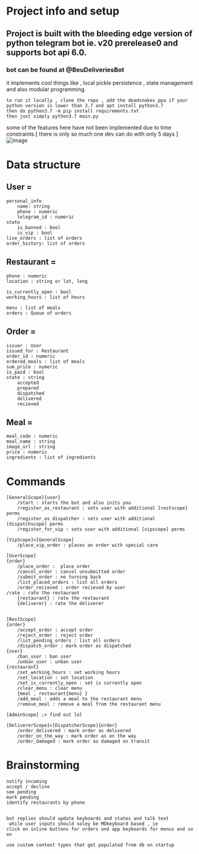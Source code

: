# Project info and setup 

 ##   Project is built with the bleeding edge version of python telegram bot ie. v20 prerelease0 and supports bot api 6.0. 
 
 ### bot can be found at @BeuDeliveriesBot
 it implements cool things like , local pickle persistence , state management and also modular programming.

    to run it locally , clone the repo , add the deadsnakes ppa if your python version is lower than 3.7 and apt install python3.7
    then do python3.7 -m pip install requirements.txt 
    then just simply python3.7 main.py


some of the features here have not been implemented due to time constraints.[ there is only so much one dev can do with only 5 days ]
   ![image](https://user-images.githubusercontent.com/53259730/173704397-441a3d05-055e-4f4b-84f1-74c3a4d08fd6.png)
 


# Data structure 

## User =
    personal_info 
        name: string
        phone : numeric
        telegram_id : numeric
    state 
        is_banned : bool
        is_vip : bool 
    live_orders : list of orders
    order_history: list of orders

## Restaurant =

    phone : numeric
    location : string or lat, long

    is_currently_open : bool 
    working_hours : list of hours

    menu : list of meals
    orders : Queue of orders


## Order =

    issuer : User
    issued_for : Restaurant
    order_id : numeric
    ordered_meals : list of meals
    sum_price : numeric
    is_paid : bool
    state : string
        accepted
        prepared 
        dispatched
        delivered
        recieved 

## Meal =

    meal_code : numeric
    meal_name : string
    image_url : string
    price : numeric
    ingredients : list of ingredients

# Commands 
    
    [GeneralScope]{user}
        /start : starts the bot and also inits you 
        /register_as_restaurant : sets user with additional [restscope] perms
        /register_as_dispatcher : sets user with additional [dispatchscope] perms
        /register_for_vip : sets user with additional [vipscope] perms

    [VipScope]<[GeneralScope]
        /place_vip_order : places an order with special care

    [UserScope]
    {order}
        /place_order :  place order 
        /cancel_order : cancel unsubmitted order 
        /submit_order : no turning back 
        /list_placed_orders : list all orders 
        /order_recieved : order recieved by user 
    /rate : rate the restaurant
        {restaurant} : rate the restaurant
        {deliverer} : rate the deliverer


    [RestScope]
    {order}
        /accept_order : accept order 
        /reject_order : reject order 
        /list_pending_orders : list all orders 
        /dispatch_order : mark order as dispatched 
    {user}
        /ban_user : ban user
        /unban_user : unban user
    {restaurant}
        /set_working_hours : set working hours
        /set_location : set location
        /set_is_currently_open : set is currently open
        /clear_menu : clear menu
        {meal , restaurant{menu} }
        /add_meal : adds a meal to the restaurant menu 
        /remove_meal : remove a meal from the restaurant menu 

    [AdminScope] ;> find out lol 

    [DelivererScope]<[DispatcherScope]{order}
        /order_delivered : mark order as delivered
        /order_on_the_way : mark order as on the way
        /order_damaged : mark order as damaged on transit 





# Brainstorming 

    notify incoming 
    accept / decline
    see pending 
    mark pending 
    identify restaurants by phone 


    bot replies should update keyboards and states and talk text
     while user inputs should soley be MDkeyboard based , ie 
    click on inline buttons for orders and app keyboards for menus and so on

    use custom context types that get populated from db on startup 
